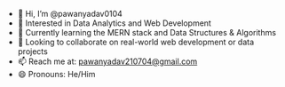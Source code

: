 - 👋 Hi, I’m @pawanyadav0104  
- 👀 Interested in Data Analytics and Web Development  
- 🌱 Currently learning the MERN stack and Data Structures & Algorithms  
- 💼 Looking to collaborate on real-world web development or data projects  
- 📫 Reach me at: pawanyadav210704@gmail.com  
- 😄 Pronouns: He/Him

<!---
pawanyadav0104/pawanyadav0104 is a ✨ special ✨ repository because its `README.md` (this file) appears on your GitHub profile.
You can click the Preview link to take a look at your changes.
--->
